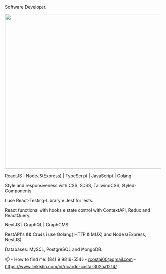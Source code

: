 Software Developer. 

<div align="center">
  <img height="500em" width="700" src="https://raw.githubusercontent.com/MariaLetta/free-gophers-pack/master/illustrations/png/2.png"/>
</div>

ReactJS | NodeJS(Express) | TypeScript | JavaScript | Golang

Style and responsiveness with CSS, SCSS, TailwindCSS, Styled-Components. 

I  use React-Testing-Library e Jest for tests.

React functional with hooks e state control with ContextAPI, Redux and ReactQuery.

NextJS | GraphQL | GraphCMS

RestAPI's && Cruds i use Golang( HTTP & MUX) and Nodejs(Express, NestJS)

Databases: MySQL, PostgreSQL and MongoDB.

📫 - How to find me:
(84) 9 9816-5546 - rcostaj00@gmail.com - https://www.linkedin.com/in/ricardo-costa-302aa1214/


  
 
  
